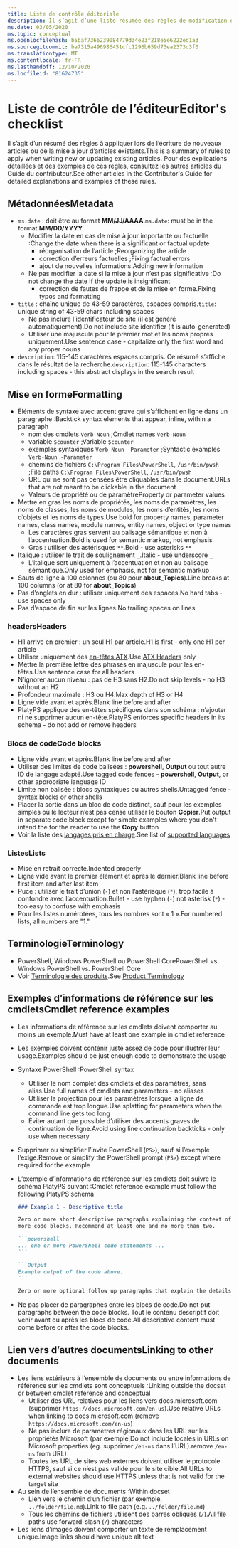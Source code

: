 ```yaml
---
title: Liste de contrôle éditoriale
description: Il s’agit d’une liste résumée des règles de modification de la documentation de PowerShell.
ms.date: 03/05/2020
ms.topic: conceptual
ms.openlocfilehash: b5baf7366239084779d34e23f218e5e6222ed1a3
ms.sourcegitcommit: ba7315a496986451cfc1296b659d73ea2373d3f0
ms.translationtype: MT
ms.contentlocale: fr-FR
ms.lasthandoff: 12/10/2020
ms.locfileid: "81624735"
---
```

# <a name="editors-checklist"></a><span data-ttu-id="39a0c-103">Liste de contrôle de l’éditeur</span><span class="sxs-lookup"><span data-stu-id="39a0c-103">Editor's checklist</span></span>

<span data-ttu-id="39a0c-104">Il s’agit d’un résumé des règles à appliquer lors de l’écriture de nouveaux articles ou de la mise à jour d’articles existants.</span><span class="sxs-lookup"><span data-stu-id="39a0c-104">This is a summary of rules to apply when writing new or updating existing articles.</span></span> <span data-ttu-id="39a0c-105">Pour des explications détaillées et des exemples de ces règles, consultez les autres articles du Guide du contributeur.</span><span class="sxs-lookup"><span data-stu-id="39a0c-105">See other articles in the Contributor's Guide for detailed explanations and examples of these rules.</span></span>

## <a name="metadata"></a><span data-ttu-id="39a0c-106">Métadonnées</span><span class="sxs-lookup"><span data-stu-id="39a0c-106">Metadata</span></span>

- <span data-ttu-id="39a0c-107">`ms.date` : doit être au format **MM/JJ/AAAA**.</span><span class="sxs-lookup"><span data-stu-id="39a0c-107">`ms.date`: must be in the format **MM/DD/YYYY**</span></span>
  - <span data-ttu-id="39a0c-108">Modifier la date en cas de mise à jour importante ou factuelle :</span><span class="sxs-lookup"><span data-stu-id="39a0c-108">Change the date when there is a significant or factual update</span></span>
    - <span data-ttu-id="39a0c-109">réorganisation de l’article ;</span><span class="sxs-lookup"><span data-stu-id="39a0c-109">Reorganizing the article</span></span>
    - <span data-ttu-id="39a0c-110">correction d’erreurs factuelles ;</span><span class="sxs-lookup"><span data-stu-id="39a0c-110">Fixing factual errors</span></span>
    - <span data-ttu-id="39a0c-111">ajout de nouvelles informations.</span><span class="sxs-lookup"><span data-stu-id="39a0c-111">Adding new information</span></span>
  - <span data-ttu-id="39a0c-112">Ne pas modifier la date si la mise à jour n’est pas significative :</span><span class="sxs-lookup"><span data-stu-id="39a0c-112">Do not change the date if the update is insignificant</span></span>
    - <span data-ttu-id="39a0c-113">correction de fautes de frappe et de la mise en forme.</span><span class="sxs-lookup"><span data-stu-id="39a0c-113">Fixing typos and formatting</span></span>
- <span data-ttu-id="39a0c-114">`title` : chaîne unique de 43-59 caractères, espaces compris.</span><span class="sxs-lookup"><span data-stu-id="39a0c-114">`title`: unique string of 43-59 chars including spaces</span></span>
  - <span data-ttu-id="39a0c-115">Ne pas inclure l’identificateur de site (il est généré automatiquement).</span><span class="sxs-lookup"><span data-stu-id="39a0c-115">Do not include site identifier (it is auto-generated)</span></span>
  - <span data-ttu-id="39a0c-116">Utiliser une majuscule pour le premier mot et les noms propres uniquement.</span><span class="sxs-lookup"><span data-stu-id="39a0c-116">Use sentence case - capitalize only the first word and any proper nouns</span></span>
- <span data-ttu-id="39a0c-117">`description`: 115-145 caractères espaces compris. Ce résumé s’affiche dans le résultat de la recherche.</span><span class="sxs-lookup"><span data-stu-id="39a0c-117">`description`: 115-145 characters including spaces - this abstract displays in the search result</span></span>

## <a name="formatting"></a><span data-ttu-id="39a0c-118">Mise en forme</span><span class="sxs-lookup"><span data-stu-id="39a0c-118">Formatting</span></span>

- <span data-ttu-id="39a0c-119">Éléments de syntaxe avec accent grave qui s’affichent en ligne dans un paragraphe :</span><span class="sxs-lookup"><span data-stu-id="39a0c-119">Backtick syntax elements that appear, inline, within a paragraph</span></span>
  - <span data-ttu-id="39a0c-120">nom des cmdlets `Verb-Noun` ;</span><span class="sxs-lookup"><span data-stu-id="39a0c-120">Cmdlet names `Verb-Noun`</span></span>
  - <span data-ttu-id="39a0c-121">variable `$counter` ;</span><span class="sxs-lookup"><span data-stu-id="39a0c-121">Variable `$counter`</span></span>
  - <span data-ttu-id="39a0c-122">exemples syntaxiques `Verb-Noun -Parameter` ;</span><span class="sxs-lookup"><span data-stu-id="39a0c-122">Syntactic examples `Verb-Noun -Parameter`</span></span>
  - <span data-ttu-id="39a0c-123">chemins de fichiers `C:\Program Files\PowerShell`, `/usr/bin/pwsh` ;</span><span class="sxs-lookup"><span data-stu-id="39a0c-123">File paths `C:\Program Files\PowerShell`, `/usr/bin/pwsh`</span></span>
  - <span data-ttu-id="39a0c-124">URL qui ne sont pas censées être cliquables dans le document.</span><span class="sxs-lookup"><span data-stu-id="39a0c-124">URLs that are not meant to be clickable in the document</span></span>
  - <span data-ttu-id="39a0c-125">Valeurs de propriété ou de paramètre</span><span class="sxs-lookup"><span data-stu-id="39a0c-125">Property or parameter values</span></span>
- <span data-ttu-id="39a0c-126">Mettre en gras les noms de propriétés, les noms de paramètres, les noms de classes, les noms de modules, les noms d’entités, les noms d’objets et les noms de types.</span><span class="sxs-lookup"><span data-stu-id="39a0c-126">Use bold for property names, parameter names, class names, module names, entity names, object or type names</span></span>
  - <span data-ttu-id="39a0c-127">Les caractères gras servent au balisage sémantique et non à l’accentuation.</span><span class="sxs-lookup"><span data-stu-id="39a0c-127">Bold is used for semantic markup, not emphasis</span></span>
  - <span data-ttu-id="39a0c-128">Gras : utiliser des astérisques `**`.</span><span class="sxs-lookup"><span data-stu-id="39a0c-128">Bold - use asterisks `**`</span></span>
- <span data-ttu-id="39a0c-129">Italique : utiliser le trait de soulignement `_`.</span><span class="sxs-lookup"><span data-stu-id="39a0c-129">Italic - use underscore `_`</span></span>
  - <span data-ttu-id="39a0c-130">L’italique sert uniquement à l’accentuation et non au balisage sémantique.</span><span class="sxs-lookup"><span data-stu-id="39a0c-130">Only used for emphasis, not for semantic markup</span></span>
- <span data-ttu-id="39a0c-131">Sauts de ligne à 100 colonnes (ou 80 pour **about_Topics**).</span><span class="sxs-lookup"><span data-stu-id="39a0c-131">Line breaks at 100 columns (or at 80 for **about_Topics**)</span></span>
- <span data-ttu-id="39a0c-132">Pas d’onglets en dur : utiliser uniquement des espaces.</span><span class="sxs-lookup"><span data-stu-id="39a0c-132">No hard tabs - use spaces only</span></span>
- <span data-ttu-id="39a0c-133">Pas d’espace de fin sur les lignes.</span><span class="sxs-lookup"><span data-stu-id="39a0c-133">No trailing spaces on lines</span></span>

### <a name="headers"></a><span data-ttu-id="39a0c-134">headers</span><span class="sxs-lookup"><span data-stu-id="39a0c-134">Headers</span></span>

- <span data-ttu-id="39a0c-135">H1 arrive en premier : un seul H1 par article.</span><span class="sxs-lookup"><span data-stu-id="39a0c-135">H1 is first - only one H1 per article</span></span>
- <span data-ttu-id="39a0c-136">Utiliser uniquement des [en-têtes ATX](https://github.github.com/gfm/#atx-headings).</span><span class="sxs-lookup"><span data-stu-id="39a0c-136">Use [ATX Headers](https://github.github.com/gfm/#atx-headings) only</span></span>
- <span data-ttu-id="39a0c-137">Mettre la première lettre des phrases en majuscule pour les en-têtes.</span><span class="sxs-lookup"><span data-stu-id="39a0c-137">Use sentence case for all headers</span></span>
- <span data-ttu-id="39a0c-138">N’ignorer aucun niveau : pas de H3 sans H2.</span><span class="sxs-lookup"><span data-stu-id="39a0c-138">Do not skip levels - no H3 without an H2</span></span>
- <span data-ttu-id="39a0c-139">Profondeur maximale : H3 ou H4.</span><span class="sxs-lookup"><span data-stu-id="39a0c-139">Max depth of H3 or H4</span></span>
- <span data-ttu-id="39a0c-140">Ligne vide avant et après.</span><span class="sxs-lookup"><span data-stu-id="39a0c-140">Blank line before and after</span></span>
- <span data-ttu-id="39a0c-141">PlatyPS applique des en-têtes spécifiques dans son schéma : n’ajouter ni ne supprimer aucun en-tête.</span><span class="sxs-lookup"><span data-stu-id="39a0c-141">PlatyPS enforces specific headers in its schema - do not add or remove headers</span></span>

### <a name="code-blocks"></a><span data-ttu-id="39a0c-142">Blocs de code</span><span class="sxs-lookup"><span data-stu-id="39a0c-142">Code blocks</span></span>

- <span data-ttu-id="39a0c-143">Ligne vide avant et après.</span><span class="sxs-lookup"><span data-stu-id="39a0c-143">Blank line before and after</span></span>
- <span data-ttu-id="39a0c-144">Utiliser des limites de code balisées : **powershell**, **Output** ou tout autre ID de langage adapté.</span><span class="sxs-lookup"><span data-stu-id="39a0c-144">Use tagged code fences - **powershell**, **Output**, or other appropriate language ID</span></span>
- <span data-ttu-id="39a0c-145">Limite non balisée : blocs syntaxiques ou autres shells.</span><span class="sxs-lookup"><span data-stu-id="39a0c-145">Untagged fence - syntax blocks or other shells</span></span>
- <span data-ttu-id="39a0c-146">Placer la sortie dans un bloc de code distinct, sauf pour les exemples simples où le lecteur n’est pas censé utiliser le bouton **Copier**.</span><span class="sxs-lookup"><span data-stu-id="39a0c-146">Put output in separate code block except for simple examples where you don't intend the for the reader to use the **Copy** button</span></span>
- <span data-ttu-id="39a0c-147">Voir la liste des [langages pris en charge](/contribute/code-in-docs#supported-languages).</span><span class="sxs-lookup"><span data-stu-id="39a0c-147">See list of [supported languages](/contribute/code-in-docs#supported-languages)</span></span>

### <a name="lists"></a><span data-ttu-id="39a0c-148">Listes</span><span class="sxs-lookup"><span data-stu-id="39a0c-148">Lists</span></span>

- <span data-ttu-id="39a0c-149">Mise en retrait correcte.</span><span class="sxs-lookup"><span data-stu-id="39a0c-149">Indented properly</span></span>
- <span data-ttu-id="39a0c-150">Ligne vide avant le premier élément et après le dernier.</span><span class="sxs-lookup"><span data-stu-id="39a0c-150">Blank line before first item and after last item</span></span>
- <span data-ttu-id="39a0c-151">Puce : utiliser le trait d’union (`-`) et non l’astérisque (`*`), trop facile à confondre avec l’accentuation.</span><span class="sxs-lookup"><span data-stu-id="39a0c-151">Bullet - use hyphen (`-`) not asterisk (`*`) - too easy to confuse with emphasis</span></span>
- <span data-ttu-id="39a0c-152">Pour les listes numérotées, tous les nombres sont « 1 ».</span><span class="sxs-lookup"><span data-stu-id="39a0c-152">For numbered lists, all numbers are "1."</span></span>

## <a name="terminology"></a><span data-ttu-id="39a0c-153">Terminologie</span><span class="sxs-lookup"><span data-stu-id="39a0c-153">Terminology</span></span>

- <span data-ttu-id="39a0c-154">PowerShell, Windows PowerShell ou PowerShell Core</span><span class="sxs-lookup"><span data-stu-id="39a0c-154">PowerShell vs. Windows PowerShell vs. PowerShell Core</span></span>
- <span data-ttu-id="39a0c-155">Voir [Terminologie des produits](powershell-style-guide.md#product-terminology).</span><span class="sxs-lookup"><span data-stu-id="39a0c-155">See [Product Terminology](powershell-style-guide.md#product-terminology)</span></span>

## <a name="cmdlet-reference-examples"></a><span data-ttu-id="39a0c-156">Exemples d’informations de référence sur les cmdlets</span><span class="sxs-lookup"><span data-stu-id="39a0c-156">Cmdlet reference examples</span></span>

- <span data-ttu-id="39a0c-157">Les informations de référence sur les cmdlets doivent comporter au moins un exemple.</span><span class="sxs-lookup"><span data-stu-id="39a0c-157">Must have at least one example in cmdlet reference</span></span>
- <span data-ttu-id="39a0c-158">Les exemples doivent contenir juste assez de code pour illustrer leur usage.</span><span class="sxs-lookup"><span data-stu-id="39a0c-158">Examples should be just enough code to demonstrate the usage</span></span>
- <span data-ttu-id="39a0c-159">Syntaxe PowerShell :</span><span class="sxs-lookup"><span data-stu-id="39a0c-159">PowerShell syntax</span></span>
  - <span data-ttu-id="39a0c-160">Utiliser le nom complet des cmdlets et des paramètres, sans alias.</span><span class="sxs-lookup"><span data-stu-id="39a0c-160">Use full names of cmdlets and parameters - no aliases</span></span>
  - <span data-ttu-id="39a0c-161">Utiliser la projection pour les paramètres lorsque la ligne de commande est trop longue.</span><span class="sxs-lookup"><span data-stu-id="39a0c-161">Use splatting for parameters when the command line gets too long</span></span>
  - <span data-ttu-id="39a0c-162">Éviter autant que possible d’utiliser des accents graves de continuation de ligne.</span><span class="sxs-lookup"><span data-stu-id="39a0c-162">Avoid using line continuation backticks - only use when necessary</span></span>
- <span data-ttu-id="39a0c-163">Supprimer ou simplifier l’invite PowerShell (`PS>`), sauf si l’exemple l’exige.</span><span class="sxs-lookup"><span data-stu-id="39a0c-163">Remove or simplify the PowerShell prompt (`PS>`) except where required for the example</span></span>
- <span data-ttu-id="39a0c-164">L’exemple d’informations de référence sur les cmdlets doit suivre le schéma PlatyPS suivant :</span><span class="sxs-lookup"><span data-stu-id="39a0c-164">Cmdlet reference example must follow the following PlatyPS schema</span></span>

  ~~~Markdown
  ### Example 1 - Descriptive title

  Zero or more short descriptive paragraphs explaining the context of the example followed by one or
  more code blocks. Recommend at least one and no more than two.

  ```powershell
  ... one or more PowerShell code statements ...
  ```

  ```Output
  Example output of the code above.
  ```

  Zero or more optional follow up paragraphs that explain the details of the code and output.
  ~~~

- <span data-ttu-id="39a0c-165">Ne pas placer de paragraphes entre les blocs de code.</span><span class="sxs-lookup"><span data-stu-id="39a0c-165">Do not put paragraphs between the code blocks.</span></span> <span data-ttu-id="39a0c-166">Tout le contenu descriptif doit venir avant ou après les blocs de code.</span><span class="sxs-lookup"><span data-stu-id="39a0c-166">All descriptive content must come before or after the code blocks.</span></span>

## <a name="linking-to-other-documents"></a><span data-ttu-id="39a0c-167">Lien vers d’autres documents</span><span class="sxs-lookup"><span data-stu-id="39a0c-167">Linking to other documents</span></span>

- <span data-ttu-id="39a0c-168">Les liens extérieurs à l’ensemble de documents ou entre informations de référence sur les cmdlets sont conceptuels :</span><span class="sxs-lookup"><span data-stu-id="39a0c-168">Linking outside the docset or between cmdlet reference and conceptual</span></span>
  - <span data-ttu-id="39a0c-169">Utiliser des URL relatives pour les liens vers docs.microsoft.com (supprimer `https://docs.microsoft.com/en-us`).</span><span class="sxs-lookup"><span data-stu-id="39a0c-169">Use relative URLs when linking to docs.microsoft.com (remove `https://docs.microsoft.com/en-us`)</span></span>
  - <span data-ttu-id="39a0c-170">Ne pas inclure de paramètres régionaux dans les URL sur les propriétés Microsoft (par exemple,</span><span class="sxs-lookup"><span data-stu-id="39a0c-170">Do not include locales in URLs on Microsoft properties (eg.</span></span> <span data-ttu-id="39a0c-171">supprimer `/en-us` dans l’URL).</span><span class="sxs-lookup"><span data-stu-id="39a0c-171">remove `/en-us` from URL)</span></span>
  - <span data-ttu-id="39a0c-172">Toutes les URL de sites web externes doivent utiliser le protocole HTTPS, sauf si ce n’est pas valide pour le site cible.</span><span class="sxs-lookup"><span data-stu-id="39a0c-172">All URLs to external websites should use HTTPS unless that is not valid for the target site</span></span>
- <span data-ttu-id="39a0c-173">Au sein de l’ensemble de documents :</span><span class="sxs-lookup"><span data-stu-id="39a0c-173">Within docset</span></span>
  - <span data-ttu-id="39a0c-174">Lien vers le chemin d’un fichier (par exemple, `../folder/file.md`).</span><span class="sxs-lookup"><span data-stu-id="39a0c-174">Link to file path (e.g. `../folder/file.md`)</span></span>
  - <span data-ttu-id="39a0c-175">Tous les chemins de fichiers utilisent des barres obliques (`/`).</span><span class="sxs-lookup"><span data-stu-id="39a0c-175">All file paths use forward-slash (`/`) characters</span></span>
- <span data-ttu-id="39a0c-176">Les liens d’images doivent comporter un texte de remplacement unique.</span><span class="sxs-lookup"><span data-stu-id="39a0c-176">Image links should have unique alt text</span></span>
